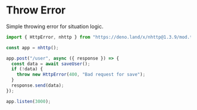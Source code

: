 # Throw Error

Simple throwing error for situation logic.

```js
import { HttpError, nhttp } from "https://deno.land/x/nhttp@1.3.9/mod.ts";

const app = nhttp();

app.post("/user", async ({ response }) => {
  const data = await saveUser();
  if (!data) {
    throw new HttpError(400, "Bad request for save");
  }
  response.send(data);
});

app.listen(3000);
```
